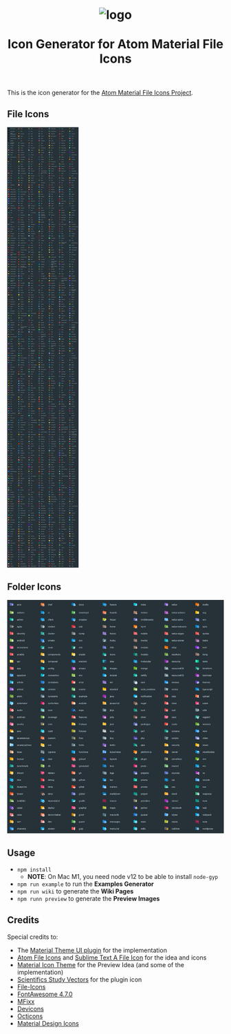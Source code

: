 <h1 align="center">
  <br>
    <img src="https://raw.githubusercontent.com/mallowigi/a-file-icon-idea/master/src/main/resources/META-INF/pluginIcon.svg?sanitize=true" alt="logo" width="200">
  <br><br>
  Icon Generator for Atom Material File Icons
  <br>
  <br>
</h1>

This is the icon generator for the [Atom Material File Icons Project](https://github.com/mallowigi/a-file-icon-idea).

## File Icons
![File Icons](assets/files.png)

## Folder Icons
![Folder Icons](assets/folders.png)

## Usage

- `npm install`
  - **NOTE**: On Mac M1, you need node v12 to be able to install `node-gyp`
- `npm run example` to run the **Examples Generator**
- `npm run wiki` to generate the **Wiki Pages**
- `npm runn preview` to generate the **Preview Images**

## Credits

Special credits to:
- The [Material Theme UI plugin](https://www.material-theme.com) for the implementation
- [Atom File Icons](https://github.com/file-icons/atom) and [Sublime Text A File Icon](https://github.com/SublimeText/AFileIcon) for the idea and icons
- [Material Icon Theme](https://github.com/PKief/vscode-material-icon-theme) for the Preview Idea (and some of the implementation)
- [Scientifics Study Vectors](https://www.svgrepo.com/svg/121720/atom) for the plugin icon
- [File-Icons](https://github.com/file-icons/source/blob/master/charmap.md)
- [FontAwesome 4.7.0](https://fontawesome.com/v4.7.0/cheatsheet/)
- [MFixx](https://github.com/file-icons/MFixx/blob/master/charmap.md)
- [Devicons](https://github.com/file-icons/DevOpicons/blob/master/charmap.md)
- [Octicons](https://octicons.github.com/)
- [Material Design Icons](https://materialdesignicons.com/)
